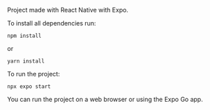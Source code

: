 Project made with React Native with Expo.

To install all dependencies run:

```
npm install
```
or
```
yarn install
```

To run the project:

```
npx expo start
```
You can run the project on a web browser or using the Expo Go app.
